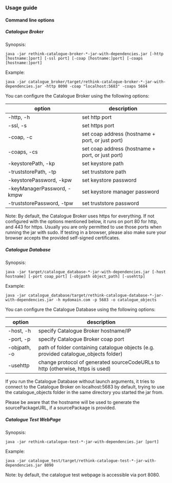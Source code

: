 ### Usage guide

#### Command line options

##### Catalogue Broker

Synopsis:

`java -jar rethink-catalogue-broker-*-jar-with-dependencies.jar [-http [hostname:]port] [-ssl port] [-coap [hostname:]port] [-coaps [hostname:]port]`

Example:

`java -jar catalogue_broker/target/rethink-catalogue-broker-*-jar-with-dependencies.jar -http 8090 -coap "localhost:5683" -coaps 5684`

You can configure the Catalogue Broker using the following options:

option                      | description
--------------------------- | ---------------------------
-http, -h                   | set http port
-ssl, -s                    | set https port
-coap, -c                   | set coap address (hostname + port, or just port)
-coaps, -cs                 | set coap address (hostname + port, or just port)
-keystorePath, -kp          | set keystore path
-truststorePath, -tp        | set truststore path
-keystorePassword, -kpw     | set keystore password
-keyManagerPassword, -kmpw  | set keystore manager password
-truststorePassword, -tpw   | set truststore password


Note: By default, the Catalogue Broker uses https for everything. If not configured with the options mentioned below, it runs on port 80 for http, and 443 for https. Usually you are only permitted to use those ports when running the jar with sudo.
If testing in a browser, please also make sure your browser accepts the provided self-signed certificates.


##### Catalogue Database

Synopsis:

`java -jar target/catalogue_database-*-jar-with-dependencies.jar [-host hostname] [-port coap_port] [-objpath object_path] [-usehttp]`

Example:

`java -jar catalogue_database/target/rethink-catalogue-database-*-jar-with-dependencies.jar -h mydomain.com -p 5683 -o catalogue_objects`


You can configure the Catalogue Database using the following options:

option       | description
------------ | ---------------------------
-host, -h    | specify Catalogue Broker hostname/IP
-port, -p    | specify Catalogue Broker coap port
-objpath, -o | path of folder containing catalogue objects (e.g. provided catalogue_objects folder)
-usehttp     | change protocol of generated sourceCodeURLs to http (otherwise, https is used)

If you run the Catalogue Database without launch arguments,
it tries to connect to the Catalogue Broker on localhost:5683 by default,
trying to use the catalogue_objects folder in the same directory you started the jar from.

Please be aware that the hostname will be used to generate the sourcePackageURL, if a sourcePackage is provided.


##### Catalogue Test WebPage


Synopsis:

`java -jar rethink-catalogue-test-*-jar-with-dependencies.jar [port]`

Example:

`java -jar catalogue_test/target/rethink-catalogue-test-*-jar-with-dependencies.jar 8090`

Note: by default, the catalogue test webpage is accessible via port 8080.

